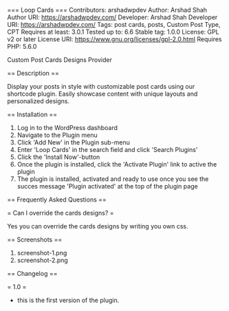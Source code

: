 === Loop Cards ===
Contributors: arshadwpdev
Author: Arshad Shah
Author URI: https://arshadwpdev.com/
Developer: Arshad Shah
Developer URI: https://arshadwpdev.com/
Tags: post cards, posts, Custom Post Type, CPT
Requires at least: 3.0.1
Tested up to: 6.6
Stable tag: 1.0.0
License: GPL v2 or later
License URI: https://www.gnu.org/licenses/gpl-2.0.html
Requires PHP: 5.6.0

Custom Post Cards Designs Provider

== Description ==

Display your posts in style with customizable post cards using our shortcode plugin. Easily showcase content with unique layouts and personalized designs.

== Installation ==

1. Log in to the WordPress dashboard
2. Navigate to the Plugin menu
3. Click 'Add New' in the Plugin sub-menu
4. Enter 'Loop Cards' in the search field and click 'Search Plugins'
5. Click the 'Install Now'-button
6. Once the plugin is installed, click the 'Activate Plugin' link to active the plugin
7. The plugin is installed, activated and ready to use once you see the succes message 'Plugin activated' at the top of the plugin page

== Frequently Asked Questions ==

= Can I override the cards designs? =

Yes you can override the cards designs by writing you own css.

== Screenshots ==

1. screenshot-1.png
2. screenshot-2.png

== Changelog ==

= 1.0 =
* this is the first version of the plugin.
